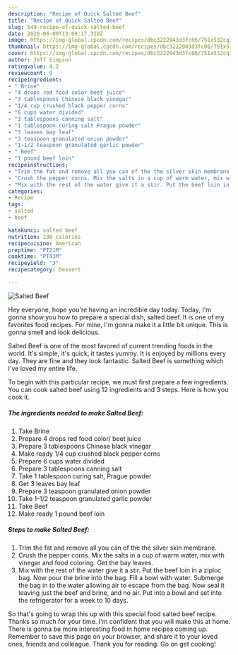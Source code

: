 ```yaml
---
description: "Recipe of Quick Salted Beef"
title: "Recipe of Quick Salted Beef"
slug: 549-recipe-of-quick-salted-beef
date: 2020-06-09T13:09:17.310Z
image: https://img-global.cpcdn.com/recipes/dbc3222943d3fc06/751x532cq70/salted-beef-recipe-main-photo.jpg
thumbnail: https://img-global.cpcdn.com/recipes/dbc3222943d3fc06/751x532cq70/salted-beef-recipe-main-photo.jpg
cover: https://img-global.cpcdn.com/recipes/dbc3222943d3fc06/751x532cq70/salted-beef-recipe-main-photo.jpg
author: Jeff Simpson
ratingvalue: 4.2
reviewcount: 9
recipeingredient:
- " Brine"
- "4 drops red food color beet juice"
- "3 tablespoons Chinese black vinegar"
- "1/4 cup crushed black pepper corns"
- "6 cups water divided"
- "3 tablespoons canning salt"
- "1 tablespoon curing salt Prague powder"
- "3 leaves bay leaf"
- "3 teaspoon granulated onion powder"
- "1-1/2 teaspoon granulated garlic powder"
- " Beef"
- "1 pound beef loin"
recipeinstructions:
- "Trim the fat and remove all you can of the the silver skin membrane."
- "Crush the pepper corns. Mix the salts in a cup of warm water, mix with vinegar and food coloring. Get the bay leaves."
- "Mix with the rest of the water give it a stir. Put the beef loin in a ziploc bag. Now pour the brine into the bag. Fill a bowl with water. Submerge the bag in to the water allowing air to escape from the bag. Now seal it leaving just the beef and brine, and no air. Put into a bowl and set into the refrigerator for a week to 10 days."
categories:
- Recipe
tags:
- salted
- beef

katakunci: salted beef 
nutrition: 130 calories
recipecuisine: American
preptime: "PT21M"
cooktime: "PT43M"
recipeyield: "3"
recipecategory: Dessert

---
```



![Salted Beef](https://img-global.cpcdn.com/recipes/dbc3222943d3fc06/751x532cq70/salted-beef-recipe-main-photo.jpg)

Hey everyone, hope you're having an incredible day today. Today, I'm gonna show you how to prepare a special dish, salted beef. It is one of my favorites food recipes. For mine, I'm gonna make it a little bit unique. This is gonna smell and look delicious.



Salted Beef is one of the most favored of current trending foods in the world. It's simple, it's quick, it tastes yummy. It is enjoyed by millions every day. They are fine and they look fantastic. Salted Beef is something which I've loved my entire life.


To begin with this particular recipe, we must first prepare a few ingredients. You can cook salted beef using 12 ingredients and 3 steps. Here is how you cook it.

<!--inarticleads1-->

##### The ingredients needed to make Salted Beef:

1. Take  Brine
1. Prepare 4 drops red food color/ beet juice
1. Prepare 3 tablespoons Chinese black vinegar
1. Make ready 1/4 cup crushed black pepper corns
1. Prepare 6 cups water divided
1. Prepare 3 tablespoons canning salt
1. Take 1 tablespoon curing salt, Prague powder
1. Get 3 leaves bay leaf
1. Prepare 3 teaspoon granulated onion powder
1. Take 1-1/2 teaspoon granulated garlic powder
1. Take  Beef
1. Make ready 1 pound beef loin




<!--inarticleads2-->

##### Steps to make Salted Beef:

1. Trim the fat and remove all you can of the the silver skin membrane.
1. Crush the pepper corns. Mix the salts in a cup of warm water, mix with vinegar and food coloring. Get the bay leaves.
1. Mix with the rest of the water give it a stir. Put the beef loin in a ziploc bag. Now pour the brine into the bag. Fill a bowl with water. Submerge the bag in to the water allowing air to escape from the bag. Now seal it leaving just the beef and brine, and no air. Put into a bowl and set into the refrigerator for a week to 10 days.




So that's going to wrap this up with this special food salted beef recipe. Thanks so much for your time. I'm confident that you will make this at home. There is gonna be more interesting food in home recipes coming up. Remember to save this page on your browser, and share it to your loved ones, friends and colleague. Thank you for reading. Go on get cooking!
